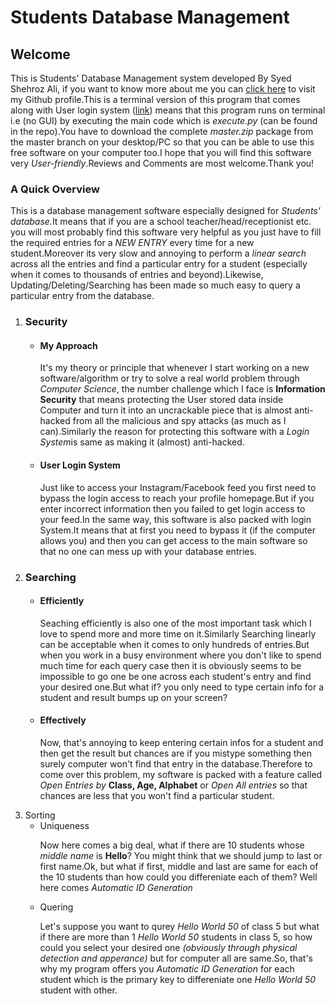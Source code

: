 <h1>Students Database Management</h1>
<h2>Welcome</h2>
<p>This is Students' Database Management system developed By Syed Shehroz Ali, if you want to know more about me you can <a href="https://github.com/ShahrozAliPK">click here</a>
    to visit my Github profile.This is a terminal version of this program that comes along with User login system (<a href="https://github.com/ShahrozAliPK/user-login">link</a>) means that
    this program runs on terminal i.e (no GUI) by executing the main code which is <i>execute.py</i> (can be found in the repo).You have to download
    the complete <i>master.zip</i> package from the master branch on your desktop/PC so that you can be able to use this free software on your
    computer too.I hope that you will find this software very <i>User-friendly</i>.Reviews and Comments are most welcome.Thank you!</p>

<h3>A Quick Overview</h3>
<p>This is a database management software especially designed for <i>Students' database.</i>It means that if you are a school teacher/head/receptionist
    etc. you will most probably find this software very helpful as you just have to fill the required entries for a <i>NEW ENTRY</i> every time
    for a new student.Moreover its very slow and annoying to perform a <i>linear search</i> across all the entries and find a particular entry
    for a student (especially when it comes to thousands of entries and beyond).Likewise, Updating/Deleting/Searching has been made so much easy
    to query a particular entry from the database.</p>

<ol>
    <li>
<h3>Security</h3>
<ul>
    <li>
<h4>My Approach</h4>
<p>It's my theory or principle that whenever I start working on a new software/algorithm or try to solve a real world problem through <i>Computer
    Science</i>, the number challenge which I face is <b>Information Security</b> that means protecting the User stored data inside Computer
    and turn it into an uncrackable piece that is almost anti-hacked from all the malicious and spy attacks (as much as I can).Similarly the reason
    for protecting this software with a <i>Login System</i>is same as making it (almost) anti-hacked.</p>
    </li>

   <li>
<h4>User Login System</h4>
<p>Just like to access your Instagram/Facebook feed you first need to bypass the login access to reach your profile homepage.But if you enter
    incorrect information then you failed to get login access to your feed.In the same way, this software is also packed with login System.It means
    that at first you need to bypass it (if the computer allows you) and then you can get access to the main software so that no one can mess up
      with your database entries.</p>
    </li>
</ul>
    </li>

   <li>
<h3>Searching</h3>
<ul>
  <li>
<h4>Efficiently</h4>
<p>Seaching efficiently is also one of the most important task which I love to spend more and more time on it.Similarly Searching
  linearly can be acceptable when it comes to only hundreds of entries.But when you work in a busy environment where you don't like to spend
    much time for each query case then it is obviously seems to be impossible to go one be one across each student's entry and find your
    desired one.But what if? you only need to type certain info for a student and result bumps up on your screen?</p>
    </li>

   <li>
<h4>Effectively</h4>
<p>Now, that's annoying to keep entering certain infos for a student and then get the result but chances are if you mistype something
    then surely computer won't find that entry in the database.Therefore to come over this problem, my software is packed with a feature
    called <i>Open Entries by</i> <b>Class, Age, Alphabet</b> or <i>Open All entries</i> so that chances are less that you won't find a
    particular student.</p>
  </li>
</ul>
    </li>

   <li>
      Sorting
      <ul>
        <li>
          Uniqueness
          <p>Now here comes a big deal, what if there are 10 students whose <i>middle name</i> is <b>Hello</b>? You might think that we
            should jump to last or first name.Ok, but what if first, middle and last are same for each of the 10 students than how
            could you differeniate each of them? Well here comes <i>Automatic ID Generation</i></p>
        </li>

   <li>
          Quering
          <p>Let's suppose you want to qurey <i>Hello World 50</i> of class 5 but what if there are more than 1 <i>Hello World 50</i>
            students in class 5, so how could you select your desired one <i>(obviously through physical detection and apperance)</i> but
            for computer all are same.So, that's why my program offers you <i>Automatic ID Generation</i> for each student which is the
            primary key to differeniate one <i>Hello World 50</i> student with other.</p>
        </li>
      </ul>
    </li>
    </ol>
